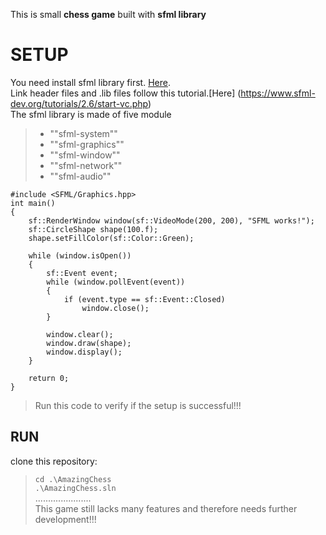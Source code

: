 This is small **chess game** built with **sfml library** 

# SETUP 

You need install sfml library first. [Here](https://www.sfml-dev.org/download.php).    
Link header files and .lib files follow this tutorial.[Here] (https://www.sfml-dev.org/tutorials/2.6/start-vc.php)    
The sfml library is made of five module  
> - ""sfml-system""  
> - ""sfml-graphics""  
> - ""sfml-window""  
> - ""sfml-network""  
> - ""sfml-audio""


    #include <SFML/Graphics.hpp>
    int main()
    {
        sf::RenderWindow window(sf::VideoMode(200, 200), "SFML works!");
        sf::CircleShape shape(100.f);
        shape.setFillColor(sf::Color::Green);
    
        while (window.isOpen())
        {
            sf::Event event;
            while (window.pollEvent(event))
            {
                if (event.type == sf::Event::Closed)
                    window.close();
            }
    
            window.clear();
            window.draw(shape);
            window.display();
        }
    
        return 0;
    }
> Run this code to verify if the setup is successful!!!  
  
  
  
## RUN  
  
clone this repository:  
> `cd .\AmazingChess`  
> `.\AmazingChess.sln`  
......................  
This game still lacks many features and therefore needs further development!!!  
